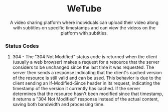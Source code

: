 <h1 align="center"> WeTube</h1>
<p align="center"> A video sharing platform where individuals can upload their video along with subtitles on specific timestamps and can view the videos on the platform with subtitles.</p>

### Status Codes
1. 304 - The "304 Not Modified" status code is returned when the client (usually a web browser) makes a request for a resource that the server considers to be unchanged since the last time it was requested. The server then sends a response indicating that the client's cached version of the resource is still valid and can be used.
This behavior is due to the client sending an If-Modified-Since header in its request, indicating the timestamp of the version it currently has cached. If the server determines that the resource hasn't been modified since that timestamp, it returns a "304 Not Modified" response instead of the actual content, saving both bandwidth and processing time.
